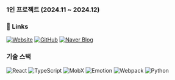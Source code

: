 ### 1인 프로젝트 (2024.11 ~ 2024.12)

### 🔗 Links

[![Website](https://img.shields.io/badge/Website-000000?style=for-the-badge&logo=google-chrome&logoColor=white)](http://imspdr.github.io/recruit) [![GitHub](https://img.shields.io/badge/GitHub-181717?style=for-the-badge&logo=github&logoColor=white)](https://github.com/imspdr/recruit) [![Naver Blog](https://img.shields.io/badge/Naver%20Blog-03C75A?style=for-the-badge&logo=naver&logoColor=white)](https://blog.naver.com/imspdr/223783499824)

### 기술 스택

![React](https://img.shields.io/badge/React-61DAFB?style=for-the-badge&logo=react&logoColor=white) ![TypeScript](https://img.shields.io/badge/TypeScript-3178C6?style=for-the-badge&logo=typescript&logoColor=white) ![MobX](https://img.shields.io/badge/MobX-FF9955?style=for-the-badge&logo=mobx&logoColor=white) ![Emotion](https://img.shields.io/badge/Emotion-FF005C?style=for-the-badge&logo=emotion&logoColor=white) ![Webpack](https://img.shields.io/badge/Webpack-8DD6F9?style=for-the-badge&logo=webpack&logoColor=white) ![Python](https://img.shields.io/badge/Python-3776AB?style=for-the-badge&logo=python&logoColor=white)
